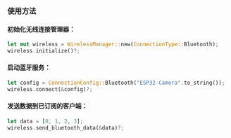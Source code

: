 ### 使用方法
 
#### 初始化无线连接管理器：

```rust
let mut wireless = WirelessManager::new(ConnectionType::Bluetooth);
wireless.initialize()?;
```

#### 启动蓝牙服务：

```rust
let config = ConnectionConfig::Bluetooth("ESP32-Camera".to_string());
wireless.connect(&config)?;
```

#### 发送数据到已订阅的客户端：

```rust
let data = [0, 1, 2, 3];
wireless.send_bluetooth_data(&data)?;
```